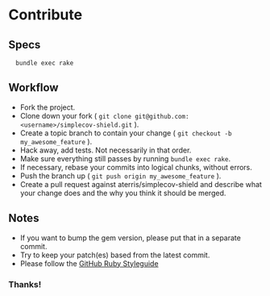# Contribute

## Specs

````
  bundle exec rake
````

## Workflow

* Fork the project.
* Clone down your fork ( `git clone git@github.com:<username>/simplecov-shield.git` ).
* Create a topic branch to contain your change ( `git checkout -b my_awesome_feature` ).
* Hack away, add tests. Not necessarily in that order.
* Make sure everything still passes by running `bundle exec rake`.
* If necessary, rebase your commits into logical chunks, without errors.
* Push the branch up ( `git push origin my_awesome_feature` ).
* Create a pull request against aterris/simplecov-shield and describe what your change
  does and the why you think it should be merged.


## Notes

* If you want to bump the gem version, please put that in a separate commit.
* Try to keep your patch(es) based from the latest commit.
* Please follow the [GitHub Ruby Styleguide](https://github.com/styleguide/ruby)

### Thanks!